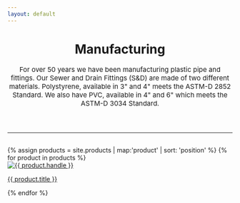 ```yaml
---
layout: default
---
```


<header class="section-header">
  <h1>Manufacturing</h1>
  <div class="rte rte--header" style="font-size: 15px">
    For over 50 years we have been manufacturing plastic pipe and fittings. Our Sewer and Drain Fittings<span> (S&amp;D)</span> are made of two different materials. Polystyrene, available in 3" and 4" meets the ASTM-D 2852 Standard. We also have PVC, available in 4" and 6" which meets the ASTM-D 3034 Standard.
  </div>
</header>
<hr style="margin: 30px 0">
<div class="grid-uniform">
{% assign products = site.products | map:'product' | sort: 'position' %}
{% for product in products %}
  <div class="grid-item large--one-quarter medium-down--one-half product">
    <a href="/products/{{ product.handle }}" class="product-grid-item product-list-item">
      <div class="grid">
        <div class="grid-item whole">
          <img src="{{ product.images[0] | replace: '.jpg', '_compact.jpg' }}" alt="{{ product.handle }}">
        </div>
        <div class="grid-item whole">
          <p class="h2">{{ product.title }}</p>
        </div>
      </div>
    </a>
  </div>
{% endfor %}
</div>
